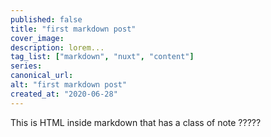 ```yaml
---
published: false
title: "first markdown post"
cover_image:
description: lorem...
tag_list: ["markdown", "nuxt", "content"]
series:
canonical_url:
alt: "first markdown post"
created_at: "2020-06-28"
---
```


<div class="p-4 mb-4 text-white bg-blue-500">
  This is HTML inside markdown that has a class of note ?????
</div>
